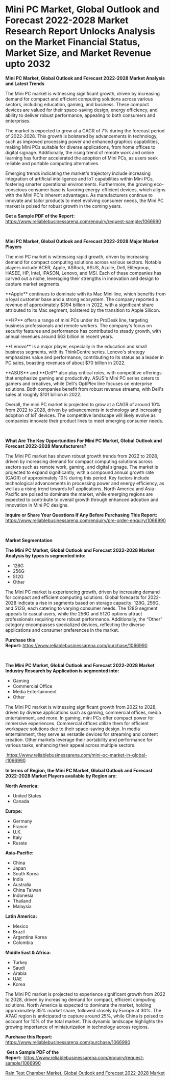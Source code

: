 <p><h1>Mini PC Market, Global Outlook and Forecast 2022-2028 Market Research Report Unlocks Analysis on the Market Financial Status, Market Size, and Market Revenue upto 2032</h1></p><p><strong>Mini PC Market, Global Outlook and Forecast 2022-2028 Market Analysis and Latest Trends</strong></p>
<p><p>The Mini PC market is witnessing significant growth, driven by increasing demand for compact and efficient computing solutions across various sectors, including education, gaming, and business. These compact devices are valued for their space-saving design, energy efficiency, and ability to deliver robust performance, appealing to both consumers and enterprises.</p><p>The market is expected to grow at a CAGR of 7% during the forecast period of 2022-2028. This growth is bolstered by advancements in technology, such as improved processing power and enhanced graphics capabilities, making Mini PCs suitable for diverse applications, from home offices to digital signage. Additionally, the rising trend of remote work and online learning has further accelerated the adoption of Mini PCs, as users seek reliable and portable computing alternatives.</p><p>Emerging trends indicating the market's trajectory include increasing integration of artificial intelligence and IoT capabilities within Mini PCs, fostering smarter operational environments. Furthermore, the growing eco-conscious consumer base is favoring energy-efficient devices, which aligns with the Mini PC's inherent advantages. As manufacturers continue to innovate and tailor products to meet evolving consumer needs, the Mini PC market is poised for robust growth in the coming years.</p></p>
<p><strong>Get a Sample PDF of the Report:&nbsp;</strong> <a href="https://www.reliablebusinessarena.com/enquiry/request-sample/1066990?utm_campaign=2221&utm_medium=2&utm_source=Github&utm_content=ia&utm_term=21032025&utm_id=mini-pc-market-global-outlook-and-forecast-2022-2028">https://www.reliablebusinessarena.com/enquiry/request-sample/1066990</a></p>
<p>&nbsp;</p>
<p><strong>Mini PC Market, Global Outlook and Forecast 2022-2028 Major Market Players</strong></p>
<p><p>The mini PC market is witnessing rapid growth, driven by increasing demand for compact computing solutions across various sectors. Notable players include ACER, Apple, ASRock, ASUS, Azulle, Dell, Elitegroup, HASEE, HP, Intel, IPASON, Lenovo, and MSI. Each of these companies has carved out a niche, leveraging their strengths in innovation and design to capture market segments.</p><p>**Apple** continues to dominate with its Mac Mini line, which benefits from a loyal customer base and a strong ecosystem. The company reported a revenue of approximately $394 billion in 2022, with a significant share attributed to its Mac segment, bolstered by the transition to Apple Silicon.</p><p>**HP** offers a range of mini PCs under its ProDesk line, targeting business professionals and remote workers. The company's focus on security features and performance has contributed to steady growth, with annual revenues around $63 billion in recent years.</p><p>**Lenovo** is a major player, especially in the education and small business segments, with its ThinkCentre series. Lenovo's strategy emphasizes value and performance, contributing to its status as a leader in PC sales, boasting revenues of about $70 billion in 2022.</p><p>**ASUS** and **Dell** also play critical roles, with competitive offerings that emphasize gaming and productivity. ASUS's Mini PC series caters to gamers and creatives, while Dell's OptiPlex line focuses on enterprise solutions. Both companies benefit from robust revenue streams, with Dell's sales at roughly $101 billion in 2022.</p><p>Overall, the mini PC market is projected to grow at a CAGR of around 10% from 2022 to 2028, driven by advancements in technology and increasing adoption of IoT devices. The competitive landscape will likely evolve as companies innovate their product lines to meet emerging consumer needs.</p></p>
<p>&nbsp;</p>
<p><strong>What Are The Key Opportunities For Mini PC Market, Global Outlook and Forecast 2022-2028 Manufacturers?</strong></p>
<p><p>The Mini PC market has shown robust growth trends from 2022 to 2028, driven by increasing demand for compact computing solutions across sectors such as remote work, gaming, and digital signage. The market is projected to expand significantly, with a compound annual growth rate (CAGR) of approximately 10% during this period. Key factors include technological advancements in processing power and energy efficiency, as well as a rising trend towards IoT applications. North America and Asia-Pacific are poised to dominate the market, while emerging regions are expected to contribute to overall growth through enhanced adoption and innovation in Mini PC designs.</p></p>
<p><strong>Inquire or Share Your Questions If Any Before Purchasing This Report:</strong> <a href="https://www.reliablebusinessarena.com/enquiry/pre-order-enquiry/1066990?utm_campaign=2221&utm_medium=2&utm_source=Github&utm_content=ia&utm_term=21032025&utm_id=mini-pc-market-global-outlook-and-forecast-2022-2028">https://www.reliablebusinessarena.com/enquiry/pre-order-enquiry/1066990</a></p>
<p>&nbsp;</p>
<p><strong>Market Segmentation</strong></p>
<p><strong>The Mini PC Market, Global Outlook and Forecast 2022-2028 Market Analysis by types is segmented into:</strong></p>
<p><ul><li>128G</li><li>256G</li><li>512G</li><li>Other</li></ul></p>
<p><p>The Mini PC market is experiencing growth, driven by increasing demand for compact and efficient computing solutions. Global forecasts for 2022-2028 indicate a rise in segments based on storage capacity: 128G, 256G, and 512G, each catering to varying consumer needs. The 128G segment appeals to casual users, while the 256G and 512G options attract professionals requiring more robust performance. Additionally, the “Other” category encompasses specialized devices, reflecting the diverse applications and consumer preferences in the market.</p></p>
<p><strong>Purchase this Report:&nbsp;</strong><a href="https://www.reliablebusinessarena.com/purchase/1066990?utm_campaign=2221&utm_medium=2&utm_source=Github&utm_content=ia&utm_term=21032025&utm_id=mini-pc-market-global-outlook-and-forecast-2022-2028">https://www.reliablebusinessarena.com/purchase/1066990</a></p>
<p>&nbsp;</p>
<p><strong>The Mini PC Market, Global Outlook and Forecast 2022-2028 Market Industry Research by Application is segmented into:</strong></p>
<p><ul><li>Gaming</li><li>Commercial Office</li><li>Media Entertainment</li><li>Other</li></ul></p>
<p><p>The Mini PC market is witnessing significant growth from 2022 to 2028, driven by diverse applications such as gaming, commercial offices, media entertainment, and more. In gaming, mini PCs offer compact power for immersive experiences. Commercial offices utilize them for efficient workspace solutions due to their space-saving design. In media entertainment, they serve as versatile devices for streaming and content creation. Other markets leverage their portability and performance for various tasks, enhancing their appeal across multiple sectors.</p></p>
<p><a href="https://www.reliablebusinessarena.com/mini-pc-market-in-global-r1066990?utm_campaign=2221&utm_medium=2&utm_source=Github&utm_content=ia&utm_term=21032025&utm_id=mini-pc-market-global-outlook-and-forecast-2022-2028">&nbsp;https://www.reliablebusinessarena.com/mini-pc-market-in-global-r1066990</a></p>
<p><strong>In terms of Region, the Mini PC Market, Global Outlook and Forecast 2022-2028 Market Players available by Region are:</strong></p>
<p>
    <p> <strong> North America: </strong>
        <ul>
            <li>United States</li>
            <li>Canada</li>
        </ul>
        </p> 
    <p> <strong> Europe: </strong>
        <ul>
            <li>Germany</li>
            <li>France</li>
            <li>U.K.</li>
            <li>Italy</li>
            <li>Russia</li>
        </ul>
        </p> 
    <p> <strong> Asia-Pacific: </strong>
        <ul>
            <li>China</li>
            <li>Japan</li>
            <li>South Korea</li>
            <li>India</li>
            <li>Australia</li>
            <li>China Taiwan</li>
            <li>Indonesia</li>
            <li>Thailand</li>
            <li>Malaysia</li>
        </ul>
        </p> 
    <p> <strong> Latin America: </strong>
        <ul>
            <li>Mexico</li>
            <li>Brazil</li>
            <li>Argentina Korea</li>
            <li>Colombia</li>
        </ul>
        </p> 
    <p> <strong> Middle East & Africa: </strong>
        <ul>
            <li>Turkey</li>
            <li>Saudi</li>
            <li>Arabia</li>
            <li>UAE</li>
            <li>Korea</li>
        </ul>
    </p>
    </p>
<p><p>The Mini PC market is projected to experience significant growth from 2022 to 2028, driven by increasing demand for compact, efficient computing solutions. North America is expected to dominate the market, holding approximately 35% market share, followed closely by Europe at 30%. The APAC region is anticipated to capture around 25%, while China is poised to account for 10% of the total market. This dynamic landscape highlights the growing importance of miniaturization in technology across regions.</p></p>
<p><strong>Purchase this Report: </strong><a href="https://www.reliablebusinessarena.com/purchase/1066990?utm_campaign=2221&utm_medium=2&utm_source=Github&utm_content=ia&utm_term=21032025&utm_id=mini-pc-market-global-outlook-and-forecast-2022-2028">https://www.reliablebusinessarena.com/purchase/1066990</a></p>
<p>&nbsp;<strong>Get a Sample PDF of the Report:&nbsp;&nbsp;</strong><a href="https://www.reliablebusinessarena.com/enquiry/request-sample/1066990?utm_campaign=2221&utm_medium=2&utm_source=Github&utm_content=ia&utm_term=21032025&utm_id=mini-pc-market-global-outlook-and-forecast-2022-2028">https://www.reliablebusinessarena.com/enquiry/request-sample/1066990</a></p>
<p><strong></strong></p>
<p><p><a href="https://github.com/kanetaerkid/Market-Research-Report-List-1/blob/main/rain-test-chamber-market-global-outlook-and-forecast-2022-2028-market.md?utm_campaign=2221&utm_medium=2&utm_source=Github&utm_content=ia&utm_term=21032025&utm_id=mini-pc-market-global-outlook-and-forecast-2022-2028">Rain Test Chamber Market, Global Outlook and Forecast 2022-2028 Market</a></p></p>